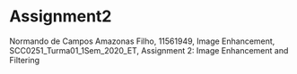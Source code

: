 # Assignment2
Normando de Campos Amazonas Filho, 11561949,
Image Enhancement, SCC0251_Turma01_1Sem_2020_ET,
Assignment 2: Image Enhancement and Filtering
